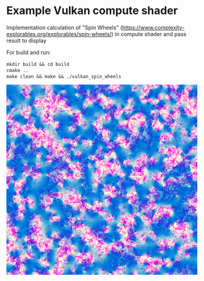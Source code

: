 # Example Vulkan compute shader

Implementation calculation of "Spin Wheels" (https://www.complexity-explorables.org/explorables/spin-wheels/) 
in compute shader and pass result to display

For build and run:

``` 
mkdir build && cd build  
cmake ..
make clean && make && ./vulkan_spin_wheels
```

![](frames/screenshot.png)

